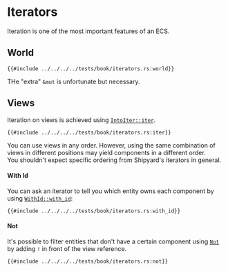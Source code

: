 # Iterators

Iteration is one of the most important features of an ECS.

## World

```rust, noplaypen
{{#include ../../../../tests/book/iterators.rs:world}}
```

THe "extra" `&mut` is unfortunate but necessary.

## Views

Iteration on views is achieved using [`IntoIter::iter`](https://docs.rs/shipyard/latest/shipyard/trait.IntoIter.html#tymethod.iter).

```rust, noplaypen
{{#include ../../../../tests/book/iterators.rs:iter}}
```

You can use views in any order. However, using the same combination of views in different positions may yield components in a different order.  
You shouldn't expect specific ordering from Shipyard's iterators in general.

#### With Id

You can ask an iterator to tell you which entity owns each component by using [`WithId::with_id`](https://docs.rs/shipyard/latest/shipyard/trait.IntoWithId.html#method.with_id):

```rust, noplaypen
{{#include ../../../../tests/book/iterators.rs:with_id}}
```

#### Not

It's possible to filter entities that don't have a certain component using [`Not`](https://docs.rs/shipyard/latest/shipyard/struct.Not.html) by adding `!` in front of the view reference.

```rust, noplaypen
{{#include ../../../../tests/book/iterators.rs:not}}
```
